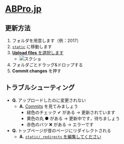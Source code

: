 # [ABPro.jp](https://abpro.jp)

## 更新方法

1. フォルダを用意します（例：2017）
2. [`static`][static-folder] に移動します
3. [**Upload files** を選択します][upload-files]
   - ![スクショ](https://gyazo.com/c086aa991601ff4ba5266b97034ff6ba.png)
4. フォルダごとドラッグ&ドロップする
5. **Commit changes** を押す

[static-folder]: https://github.com/MiyashitaLab/abpro.jp/tree/master/static
[upload-files]: https://github.com/MiyashitaLab/abpro.jp/upload/master/static

## トラブルシューティング

- **Q.** アップロードしたのに変更されない
  - **A.** [Commits][commits] を見てみましょう
    - 緑色のチェック ✔ がある → 更新されています
    - 黄色の丸 ● がある → 更新中です，待ちましょう
    - 赤色のバツ ❌ がある → エラーです
- **Q.** トップページが昔のページにリダイレクトされる
  - **A.** [`static/_redirects` を編集してください][edit-redirects]

[commits]: https://github.com/MiyashitaLab/abpro.jp/commits/master
[edit-redirects]: https://github.com/MiyashitaLab/abpro.jp/edit/master/static/_redirects
